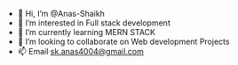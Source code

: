 - 👋 Hi, I’m @Anas-Shaikh
- 👀 I’m interested in Full stack development
- 🌱 I’m currently learning MERN STACK 
- 💞️ I’m looking to collaborate on Web development Projects
- 📫 Email sk.anas4004@gmail.com

<!---
Anas-Shaikh546/Anas-Shaikh546 is a ✨ special ✨ repository because its `README.md` (this file) appears on your GitHub profile.
You can click the Preview link to take a look at your changes.
--->
